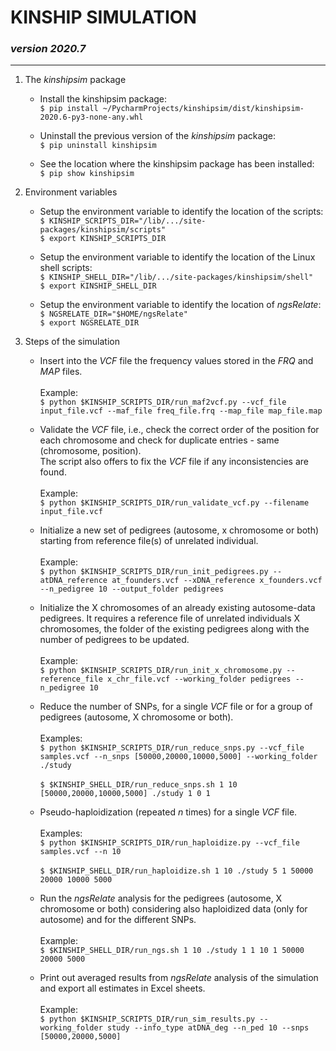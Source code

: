 # KINSHIP SIMULATION<br>
### *version 2020.7*

---

1. The *kinshipsim* package
    - Install the kinshipsim package:<br>
    `$ pip install ~/PycharmProjects/kinshipsim/dist/kinshipsim-2020.6-py3-none-any.whl`

    - Uninstall the previous version of the *kinshipsim* package:<br>
    `$ pip uninstall kinshipsim`
    
    - See the location where the kinshipsim package has been installed:<br>
    `$ pip show kinshipsim`

2. Environment variables
    - Setup the environment variable to identify the location of the scripts:<br>
    `$ KINSHIP_SCRIPTS_DIR="/lib/.../site-packages/kinshipsim/scripts"`<br>
    `$ export KINSHIP_SCRIPTS_DIR`

    - Setup the environment variable to identify the location of the Linux shell scripts:<br>
    `$ KINSHIP_SHELL_DIR="/lib/.../site-packages/kinshipsim/shell"`<br>
    `$ export KINSHIP_SHELL_DIR`

    - Setup the environment variable to identify the location of *ngsRelate*:<br>
    `$ NGSRELATE_DIR="$HOME/ngsRelate"`<br>
    `$ export NGSRELATE_DIR`

3. Steps of the simulation
    - Insert into the *VCF* file the frequency values stored in the *FRQ* and *MAP* files.<br><br>
    Example:<br> `$ python $KINSHIP_SCRIPTS_DIR/run_maf2vcf.py --vcf_file input_file.vcf --maf_file freq_file.frq --map_file map_file.map`

    - Validate the *VCF* file, i.e., check the correct order of the position for each chromosome and check for duplicate entries - same (chromosome, position).<br>
    The script also offers to fix the *VCF* file if any inconsistencies are found.<br><br>
    Example:<br> `$ python $KINSHIP_SCRIPTS_DIR/run_validate_vcf.py --filename input_file.vcf`

    - Initialize a new set of pedigrees (autosome, x chromosome or both) starting from reference file(s) of unrelated individual.<br><br>
    Example:<br> `$ python $KINSHIP_SCRIPTS_DIR/run_init_pedigrees.py --atDNA_reference at_founders.vcf --xDNA_reference x_founders.vcf --n_pedigree 10 --output_folder pedigrees`
         
    - Initialize the X chromosomes of an already existing autosome-data pedigrees. It requires a reference file of unrelated individuals X chromosomes, the folder of the existing pedigrees along with the number of pedigrees to be updated.<br><br>
    Example:<br> `$ python $KINSHIP_SCRIPTS_DIR/run_init_x_chromosome.py --reference_file x_chr_file.vcf --working_folder pedigrees --n_pedigree 10`

    - Reduce the number of SNPs, for a single *VCF* file or for a group of pedigrees (autosome, X chromosome or both).<br><br>
    Examples:<br> `$ python $KINSHIP_SCRIPTS_DIR/run_reduce_snps.py --vcf_file samples.vcf --n_snps [50000,20000,10000,5000] --working_folder ./study`<br><br>
    `$ $KINSHIP_SHELL_DIR/run_reduce_snps.sh 1 10 [50000,20000,10000,5000] ./study 1 0 1`

    - Pseudo-haploidization (repeated *n* times) for a single *VCF* file.<br><br>
    Examples:<br> `$ python $KINSHIP_SCRIPTS_DIR/run_haploidize.py --vcf_file samples.vcf --n 10`<br><br>
    `$ $KINSHIP_SHELL_DIR/run_haploidize.sh 1 10 ./study 5 1 50000 20000 10000 5000`

    - Run the *ngsRelate* analysis for the pedigrees (autosome, X chromosome or both) considering also haploidized data (only for autosome) and for the different SNPs.<br><br>
    Example:<br> `$ $KINSHIP_SHELL_DIR/run_ngs.sh 1 10 ./study 1 1 10 1 50000 20000 5000`

    - Print out averaged results from *ngsRelate* analysis of the simulation and export all estimates in Excel sheets.<br><br>
    Example:<br> `$ python $KINSHIP_SCRIPTS_DIR/run_sim_results.py --working_folder study --info_type atDNA_deg --n_ped 10 --snps [50000,20000,5000]`
